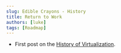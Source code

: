 ```yaml
---
slug: Edible Crayons - History
title: Return to Work
authors: [luke]
tags: [Roadmap]
---
```


- First post on the [History of Virtualization](/docs/history).
